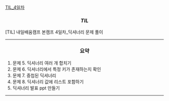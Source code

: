 [TIL_4일차](https://bmk0703.tistory.com/14)
### <center> *TIL* </center>
[TIL] 내일배움캠프 본캠프 4일차_딕셔너리 문제 풀이

---
### <center>**요약**</center>
1. 문제 5. 딕셔너리 여러 개 합치기
2. 문제 6. 딕셔너리에서 특정 키가 존재하는지 확인
3. 문제 7. 중첩된 딕셔너리
4. 문제 8. 딕셔너리 값에 리스트 포함하기
5. 딕셔너리 발표 ppt 만들기
----
